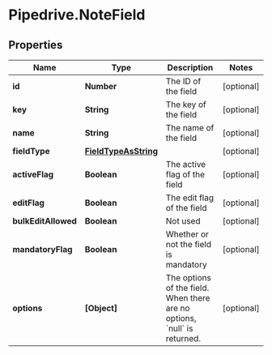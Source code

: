 # Pipedrive.NoteField

## Properties

Name | Type | Description | Notes
------------ | ------------- | ------------- | -------------
**id** | **Number** | The ID of the field | [optional] 
**key** | **String** | The key of the field | [optional] 
**name** | **String** | The name of the field | [optional] 
**fieldType** | [**FieldTypeAsString**](FieldTypeAsString.md) |  | [optional] 
**activeFlag** | **Boolean** | The active flag of the field | [optional] 
**editFlag** | **Boolean** | The edit flag of the field | [optional] 
**bulkEditAllowed** | **Boolean** | Not used | [optional] 
**mandatoryFlag** | **Boolean** | Whether or not the field is mandatory | [optional] 
**options** | **[Object]** | The options of the field. When there are no options, &#x60;null&#x60; is returned. | [optional] 



